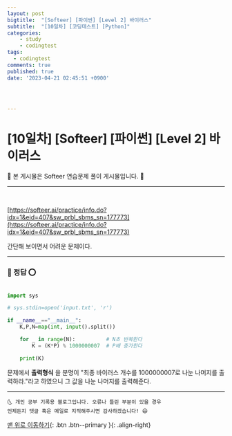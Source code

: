 ```yaml
---
layout: post
bigtitle:  "[Softeer] [파이썬] [Level 2] 바이러스"
subtitle:  "[10일차] [코딩테스트] [Python]"
categories:
    - study
    - codingtest
tags:
  - codingtest
comments: true
published: true
date: '2023-04-21 02:45:51 +0900'




---
```



# [10일차] [Softeer] [파이썬] [Level 2] 바이러스

🎀 본 게시물은 Softeer 연습문제 풀이 게시물입니다. 🎀 

---
<br>

[https://softeer.ai/practice/info.do?idx=1&eid=407&sw_prbl_sbms_sn=177773](https://softeer.ai/practice/info.do?idx=1&eid=407&sw_prbl_sbms_sn=177773)


간단해 보이면서 어려운 문제이다. 

---

### 🚀 정답 ⭕


```python

import sys 

# sys.stdin=open('input.txt', 'r')

if __name__=="__main__":
    K,P,N=map(int, input().split())

    for _ in range(N):          # N초 반복한다
        K = (K*P) % 1000000007  # P배 증가한다

    print(K)
```

문제에서 __출력형식__ 을 분명이 "최종 바이러스 개수를 1000000007로 나눈 나머지를 출력하라."라고 하였으니 그 값을 나눈 나머지를 출력해준다.


***
    🌜 개인 공부 기록용 블로그입니다. 오류나 틀린 부분이 있을 경우 
    언제든지 댓글 혹은 메일로 지적해주시면 감사하겠습니다! 😄

[맨 위로 이동하기](#){: .btn .btn--primary }{: .align-right}
